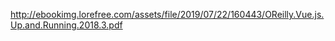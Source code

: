 http://ebookimg.lorefree.com/assets/file/2019/07/22/160443/OReilly.Vue.js.Up.and.Running.2018.3.pdf
